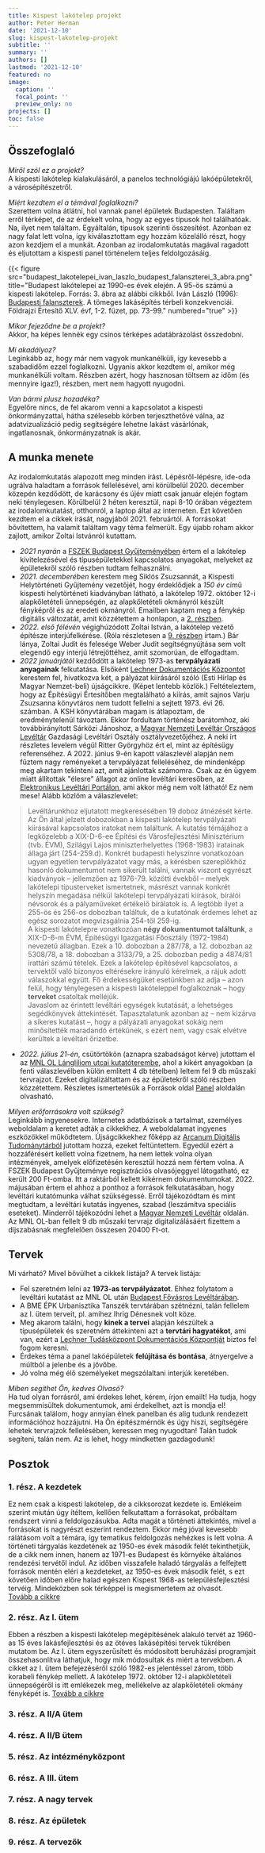 ```yaml
---
title: Kispest lakótelep projekt
author: Peter Herman
date: '2021-12-10'
slug: kispest-lakotelep-projekt
subtitle: ''
summary: ''
authors: []
lastmod: '2021-12-10'
featured: no
image:
  caption: ''
  focal_point: ''
  preview_only: no
projects: []
toc: false
---
```


## Összefoglaló

*Miről szól ez a projekt?*  
A kispesti lakótelep kialakulásáról, a panelos technológiájú lakóépületekről, a városépítészetről.

*Miért kezdtem el a témával foglalkozni?*  
Szerettem volna átlátni, hol vannak panel épületek Budapesten. Találtam erről térképet, de az érdekelt volna, hogy az egyes típusok hol találhatóak. Na, ilyet nem találtam. Egyáltalán, típusok szerinti összesítést. Azonban ez nagy falat lett volna, így kiválasztottam egy hozzám közelálló részt, hogy azon kezdjem el a munkát. Azonban az irodalomkutatás magával ragadott és eljutottam a kispesti panel történelem teljes feldolgozásáig.

{{< figure src="budapest_lakotelepei_ivan_laszlo_budapest_falanszterei_3_abra.png" title="Budapest lakótelepei az 1990-es évek elején. A 95-ös számú a kispesti lakótelep. Forrás: 3. ábra az alábbi cikkből. Iván László (1996): [Budapesti falanszterek](http://www.mtafki.hu/konyvtar/kiadv/FE1996/FE19961-2_73-99.pdf). A tömeges lakásépítés térbeli konzekvenciái. Földrajzi Értesítő XLV. évf, 1-2. füzet, pp. 73-99." numbered="true" >}}

*Mikor fejeződne be a projekt?*  
Akkor, ha képes lennék egy csinos térképes adatábrázolást összedobni.

*Mi akadályoz?*  
Leginkább az, hogy már nem vagyok munkanélküli, így kevesebb a szabadidőm ezzel foglalkozni. Ugyanis akkor kezdtem el, amikor még munkanélküli voltam. Részben azért, hogy hasznosan töltsem az időm (és mennyire igaz!), részben, mert nem hagyott nyugodni.

*Van bármi plusz hozadéka?*  
Egyelőre nincs, de fel akarom venni a kapcsolatot a kispesti önkormányzattal, hátha szélesebb körben terjeszthetővé válna, az adatvizualizáció pedig segítségére lehetne lakást vásárlónak, ingatlanosnak, önkormányzatnak is akár.

## A munka menete
Az irodalomkutatás alapozott meg minden írást. Lépésről-lépésre, ide-oda ugrálva haladtam a források fellelésével, ami körülbelül 2020. december közepén kezdődött, de karácsony és újév miatt csak január elején fogtam neki ténylegesen. Körülbelül 2 héten keresztül, napi 8-10 órában végeztem az irodalomkutatást, otthonról, a laptop által az interneten. Ezt követően kezdtem el a cikkek írását, nagyjából 2021. februártól. A forrásokat bővítettem, ha valamit találtam vagy téma felmerült. Egy újabb roham akkor zajlott, amikor Zoltai Istvánról kutattam.

- *2021 nyarán* a [FSZEK Budapest Gyűjteményében](https://fszek.hu/Entities/51/bgy-gyujtemeny) értem el a lakótelep kivitelezésével és típusépületekkel kapcsolatos anyagokat, melyeket az épületekről szóló részben tudtam felhasználni.
- *2021. decemberében* kerestem meg Siklós Zsuzsannát, a Kispesti Helytörténeti Gyűjtemény vezetőjét, hogy érdeklődjek a *150 év* című kispesti helytörténeti kiadványban látható, a lakótelep 1972. október 12-i alapkőletételi ünnepségén, az alapkőletételi okmányról készült fényképről és az eredeti okmányról. Emailben kaptam meg a fénykép digitális változatát, amit közzétettem a honlapon, a [2. részben](https://hermanp.github.io/hu/post/kispest-lakotelep-2-resz/).
- *2022. első félévén* végighúzódott Zoltai István, a lakótelep vezető építésze interjúfelkérése. (Róla részletesen a [9. részben](https://hermanp.github.io/hu/post/kispest-lakotelep-9-resz/) írtam.) Bár lánya, Zoltai Judit és felesége Weber Judit segítségnyújtása sem volt elegendő egy interjú létrejöttéhez, amit szomorúan, de elfogadtam.
- *2022 januárjától* kezdődött a lakótelep 1973-as **tervpályázati anyagainak** felkutatása. Elsőként [Lechner Dokumentációs Központot](https://lechnerkozpont.hu/oldal/altalanos-informaciok) kerestem fel, hivatkozva két, a pályázat kiírásáról szóló (Esti Hírlap és Magyar Nemzet-beli) újságcikkre. (Képet lentebb közlök.) Feltételeztem, hogy az Építésügyi Értesítőben megtalálható a kiírás, amit sajnos Varju Zsuzsanna könyvtáros nem tudott fellelni a sejtett 1973. évi 26. számban. A KSH könyvtárában magam is átlapoztam, de eredménytelenül távoztam. Ekkor fordultam történész barátomhoz, aki továbbirányított Sárközi Jánoshoz, a [Magyar Nemzeti Levéltár Országos Levéltár](https://mnl.gov.hu/ol) Gazdasági Levéltári Osztály osztályvezetőjéhez. A neki írt részletes levelem végül Ritter Györgyhöz ért el, mint az építésügy referenséhez. A 2022. június 9-én kapott válaszlevél alapján nem fűztem nagy reményeket a tervpályázat felleléséhez, de mindenképp meg akartam tekinteni azt, amit ajánlottak számomra. Csak az én ügyem miatt állítottak "élesre" állagot az online levéltári keresőben, az [Elektronikus Levéltári Portálon](https://www.eleveltar.hu/), ami akkor még nem volt látható! Ez nem mese! Alább közlöm a válaszlevelet:

> Levéltárunkhoz eljutatott megkeresésében 19 doboz átnézését kérte. Az Ön által jelzett dobozokban a kispesti lakótelep tervpályázati kiírásával kapcsolatos iratokat nem találtunk. A kutatás témájához a legközelebb a XIX-D-6-ee Építési és Városfejlesztési Minisztérium (tvb. ÉVM), Szilágyi Lajos miniszterhelyettes (1968-1983) iratainak állaga járt (254-259.d). Konkrét budapesti helyszínre vonatkozóan ugyan egyetlen tervpályázatot vagy más, a kérésben szereplőkhöz hasonló dokumentumot nem sikerült találni, vannak viszont egyrészt kiadványok – jellemzően az 1976-79. közötti évekből – melyek lakótelepi típusterveket ismertetnek, másrészt vannak konkrét helyszín megadása nélkül lakótelepi tervpályázati kiírások, bírálói névsorok és a pályaműveket értékelő bírálatok is. A legtöbb ilyet a 255-ös és 256-os dobozban találtuk, de a kutatónak érdemes lehet az egész sorozatot megvizsgálnia 254-től 259-ig.  
A kispesti lakótelepre vonatkozóan **négy dokumentumot találtunk**, a XIX-D-6-m ÉVM, Építésügyi Igazgatási Főosztály (1972-1984) nevezetű állagban. Ezek a 10. dobozban a 287/78, a 12. dobozban az 5308/78, a 18. dobozban a 3133/79, a 25. dobozban pedig a 4874/81 irattári számú tételek. Ezek a lakótelep építésével kapcsolatos, a tervektől való bizonyos eltérésekre irányuló kérelmek, a rájuk adott válaszokkal együtt. Fő érdekességüket esetünkben az adja – azon felül, hogy ténylegesen a kispesti lakóteleppel foglalkoznak – hogy **terveket** csatoltak melléjük.  
Javaslom az érintett levéltári egységek kutatását, a lehetséges segédkönyvek áttekintését. Tapasztalatunk azonban az – nem kizárva a sikeres kutatást –, hogy a pályázati anyagokat sokáig nem minősítették maradandó értékűnek, s ezért nem, vagy csak elvétve kerültek a levéltári őrizetbe.

- *2022. július 21-én*, csütörtökön (aznapra szabadságot kérve) jutottam el az [MNL OL Lángliliom utcai kutatóterembe](https://mnl.gov.hu/mnl/ol/langliliom_utca), ahol a kikért anyagokban (a fenti válaszlevélben külön említett 4 db tételben) leltem fel 9 db műszaki tervrajzot. Ezeket digitalizáltattam és az épületekről szóló részben közzétettem. Részletes ismertetésük a Források oldal [Panel](https://hermanp.github.io/hu/resources/panel/) aloldalán olvasható.

*Milyen erőforrásokra volt szükség?*  
Leginkább ingyenesekre. Internetes adatbázisok a tartalmat, személyes weboldalam a keretet adták a cikkekhez. A weboldalamat ingyenes eszközökkel működtetem. Újságcikkekhez főképp az [Arcanum Digitális Tudománytárból](https://adt.arcanum.com/hu/) jutottam hozzá, ezeket feltüntettem. Egyedül ezért a hozzáférésért kellett volna fizetnem, ha nem lettek volna olyan intézmények, amelyek előfizetésén keresztül hozzá nem fértem volna. A FSZEK Budapest Gyűjteménye regisztrációs olvasójeggyel látogatható, ez került 200 Ft-omba. Itt a raktárból kellett kikérnem dokumentumokat.
2022. májusában értem el ahhoz a ponthoz a források felkutatásában, hogy levéltári kutatómunka válhat szükségessé. Erről tájékozódtam és mint megtudtam, a levéltári kutatás ingyenes, szabad (leszámítva speciális eseteket). Minderről tájékozódni lehet a [Magyar Nemzeti Levéltár](https://mnl.gov.hu/mnl/ol/gyakori_kerdesek) oldalán. Az MNL OL-ban fellelt 9 db műszaki tervrajz digitalizálásáért fizettem a díjszabásnak megfelelően összesen 20400 Ft-ot.

## Tervek
Mi várható? Mivel bővülhet a cikkek listája? A tervek listája:

- Fel szeretném lelni az **1973-as tervpályázatot**. Ehhez folytatom a levéltári kutatást az MNL OL után [Budapest Fővásros Levéltárában](https://bparchiv.hu/).
- A BME ÉPK Urbanisztika Tanszék tervtárában szétnézni, talán fellelem az I. ütem terveit, pl. amihez Ihrig Dénesnek volt köze.
- Meg akarom találni, hogy **kinek a tervei** alapján készültek a típusépületek és szeretném áttekinteni azt a **tervtári hagyatékot**, ami van, ezért a [Lechner Tudásközpont Dokumentációs Központját](https://lechnerkozpont.hu/oldal/altalanos-informaciok) biztos fel fogom keresni.
- Érdekes téma a panel lakóépületek **felújítása és bontása**, átnyergelve a múltból a jelenbe és a jövőbe.
- Jó volna még élő személyeket megszólaltani interjúk keretében.

*Miben segíthet Ön, kedves Olvasó?*  
Ha tud olyan forrásról, ami érdekes lehet, kérem, írjon emailt! Ha tudja, hogy megsemmisültek dokumentumok, ami érdekelhet, azt is mondja el! Furcsának találom, hogy annyian élnek panelban és alig tudunk rendezett információhoz hozzájutni. Ha Ön építészmérnök és úgy hiszi, segítségére lehetek tervrajzok fellelésében, keressen meg nyugodtan! Talán tudok segíteni, talán nem. Az is lehet, hogy mindketten gazdagodunk!

## Posztok

### 1. rész. A kezdetek
Ez nem csak a kispesti lakótelep, de a cikksorozat kezdete is. Emlékeim szerint miután úgy ítéltem, kellően felkutattam a forrásokat, próbáltam rendszert vinni a feldolgozásukba. Adta magát a történeti áttekintés, mivel a forrásokat is nagyrészt eszerint rendeztem. Ekkor még jóval kevesebb rálátásom volt a témára, így tematikus feldolgozás nehézkes is lett volna. A történeti tárgyalás kezdetének az 1950-es évek második felét tekinthetjük, de a cikk nem innen, hanem az 1971-es Budapest és környéke általános rendezési tervétől indul. Az időben visszafele haladó tárgyalás a felfejtett források mentén eléri a kezdeteket, az 1950-es évek második felét, s ezt követően időben előre halad egészen Kispest 1968-as településfejlesztési tervéig. Mindeközben sok térképpel is megismertetem az olvasót.  
[Tovább a cikkre](https://hermanp.github.io/hu/post/kispest-lakotelep-1-resz/)

### 2. rész. Az I. ütem
Ebben a részben a kispesti lakótelep megépítésének alakuló tervét az 1960-as 15 éves lakásfejlesztési és az ötéves lakásépítési tervek tükrében mutatom be. Az I. ütem egyszerűsített és módosított beruházási programjait összehasonlítva láthatjuk, hogy mik módosultak és miért a tervekben. A cikket az I. ütem befejezéséről szóló 1982-es jelentéssel zárom, több korabeli fénykép mellett. A lakótelep 1972. október 12-i alapkőletételi ünnepségéről is itt emlékezek meg, mellékelve az alapkőletételi okmány fényképét is.  [Tovább a cikkre](https://hermanp.github.io/hu/post/kispest-lakotelep-2-resz/)

### 3. rész. A II/A ütem

### 4. rész. A II/B ütem

### 5. rész. Az intézményközpont

### 6. rész. A III. ütem

### 7. rész. A nagy tervek

### 8. rész. Az épületek

### 9. rész. A tervezők

